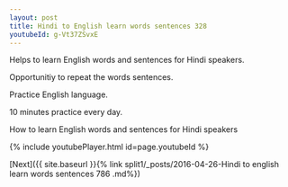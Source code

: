 ```yaml
---
layout: post
title: Hindi to English learn words sentences 328 
youtubeId: g-Vt37ZSvxE
---
```

 
 
Helps to learn English words and sentences for Hindi speakers.

Opportunitiy to repeat the words sentences. 

Practice English language. 
 
10 minutes practice every day. 
 
How to learn English words and sentences for Hindi speakers 
 
{% include youtubePlayer.html id=page.youtubeId %}
 
 
[Next]({{ site.baseurl }}{% link  split1/_posts/2016-04-26-Hindi to english learn words sentences 786 .md%})
 
